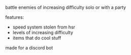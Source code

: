 battle enemies of increasing difficulty solo or with a party

features:

-   speed system stolen from hsr
-   levels of increasing difficulty
-   items that do cool stuff

made for a discord bot
